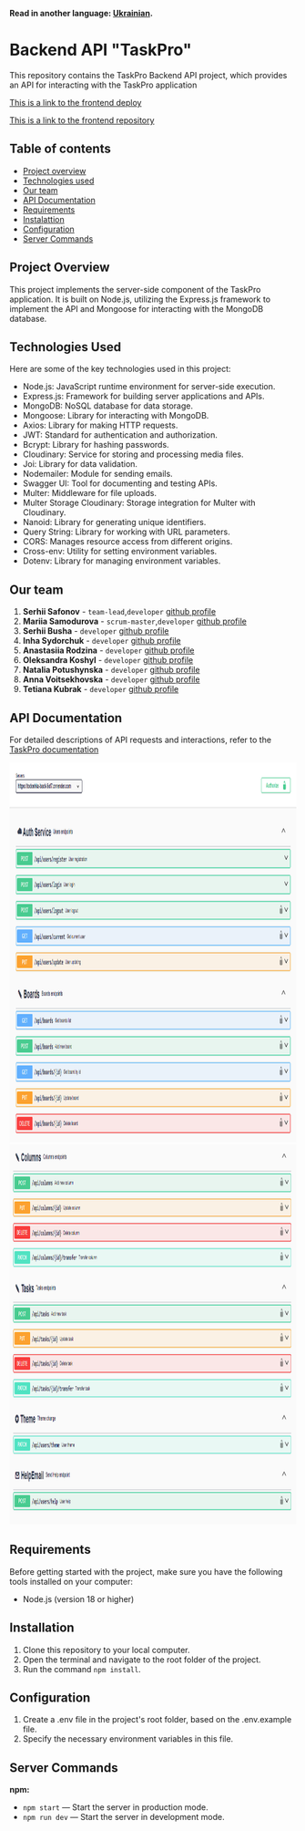 **Read in another language: [Ukrainian](README.ua.md).**

# Backend API "TaskPro"

This repository contains the TaskPro Backend API project, which provides an API for interacting with the TaskPro application

<a href="https://todoshka-project.vercel.app/">This is a link to the frontend deploy</a>

<a href="https://github.com/rango198/todoshkaProject">This is a link to the frontend repository</a>

## Table of contents

- [Project overview](#project-overview)
- [Technologies used](#technologies-used)
- [Our team](#our-team)
- [API Documentation](#api-documentation)
- [Requirements](#requirements)
- [Instalattion](#instalattion)
- [Configuration](#configuration)
- [Server Commands](#server-commands)

## Project Overview

This project implements the server-side component of the TaskPro application. It is built on Node.js, utilizing the Express.js framework to implement the API and Mongoose for interacting with the MongoDB database.

## Technologies Used

Here are some of the key technologies used in this project:

- Node.js: JavaScript runtime environment for server-side execution.
- Express.js: Framework for building server applications and APIs.
- MongoDB: NoSQL database for data storage.
- Mongoose: Library for interacting with MongoDB.
- Axios: Library for making HTTP requests.
- JWT: Standard for authentication and authorization.
- Bcrypt: Library for hashing passwords.
- Cloudinary: Service for storing and processing media files.
- Joi: Library for data validation.
- Nodemailer: Module for sending emails.
- Swagger UI: Tool for documenting and testing APIs.
- Multer: Middleware for file uploads.
- Multer Storage Cloudinary: Storage integration for Multer with Cloudinary.
- Nanoid: Library for generating unique identifiers.
- Query String: Library for working with URL parameters.
- CORS: Manages resource access from different origins.
- Cross-env: Utility for setting environment variables.
- Dotenv: Library for managing environment variables.

## Our team

1. **Serhii Safonov** - `team-lead`,`developer`
   <a href="https://github.com/KaratSergio">github profile</a>
2. **Mariia Samodurova** - `scrum-master`,`developer`
   <a href="https://github.com/MariiaSam">github profile</a>
3. **Serhii Busha** - `developer` <a href="https://github.com/rango198">github
   profile</a>
4. **Inha Sydorchuk** - `developer` <a href="https://github.com/inhasid">github
   profile</a>
5. **Anastasiia Rodzina** - `developer`
   <a href="https://github.com/Anastasiia-Rodzina">github profile</a>
6. **Oleksandra Koshyl** - `developer`
   <a href="https://github.com/sashasashkina">github profile</a>
7. **Natalia Potushynska** - `developer`
   <a href="https://github.com/NataliaPot">github profile</a>
8. **Anna Voitsekhovska** - `developer`
   <a href="https://github.com/Anna4voit">github profile</a>
9. **Tetiana Kubrak** - `developer`
   <a href="https://github.com/TetianaKubrak73">github profile</a>

## API Documentation

For detailed descriptions of API requests and interactions, refer to the <a href="https://todoshka-back-5xf7.onrender.com/api-docs/">TaskPro documentation</a>

<img src="./images/auth.png" alt="TaskPro API Documentation Users" width="1172" height="667">
<img src="./images/columns.png" alt="TaskPro API Documentation Boards-Columns-Tasks" width="1172" height="667">

## Requirements

Before getting started with the project, make sure you have the following tools installed on your computer:

- Node.js (version 18 or higher)

## Installation

1. Clone this repository to your local computer.
2. Open the terminal and navigate to the root folder of the project.
3. Run the command `npm install`.

## Configuration

1. Create a .env file in the project's root folder, based on the .env.example file.
2. Specify the necessary environment variables in this file.

## Server Commands

**npm:**

- `npm start` — Start the server in production mode.
- `npm run dev` — Start the server in development mode.
